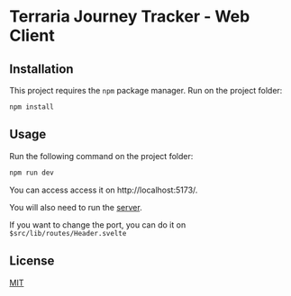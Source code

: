 # Terraria Journey Tracker - Web Client

## Installation

This project requires the `npm` package manager.
Run on the project folder:

```
npm install
```

## Usage

Run the following command on the project folder:

```sh
npm run dev
```

You can access access it on http://localhost:5173/.

You will also need to run the [server](https://github.com/Jiripoz/terraria-journey-tracker-server).


If you want to change the port, you can do it on `$src/lib/routes/Header.svelte`

## License

[MIT](https://choosealicense.com/licenses/mit/)
